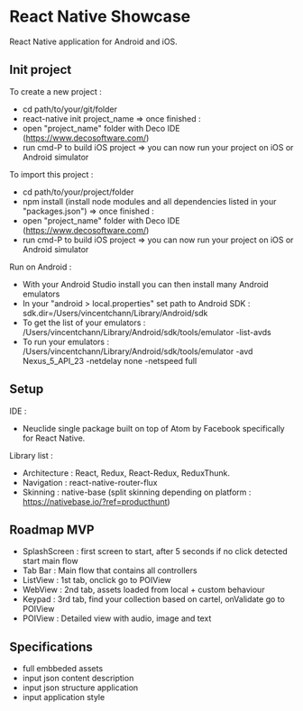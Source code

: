 # React Native Showcase

React Native application for Android and iOS.

## Init project

To create a new project :
- cd path/to/your/git/folder
- react-native init project_name
=> once finished :
- open "project_name" folder with Deco IDE (https://www.decosoftware.com/)
- run cmd-P to build iOS project
=> you can now run your project on iOS or Android simulator

To import this project : 
- cd path/to/your/project/folder
- npm install (install node modules and all dependencies listed in your "packages.json")
=> once finished :
- open "project_name" folder with Deco IDE (https://www.decosoftware.com/)
- run cmd-P to build iOS project
=> you can now run your project on iOS or Android simulator

Run on Android :
- With your Android Studio install you can then install many Android emulators
- In your "android > local.properties" set path to Android SDK : sdk.dir=/Users/vincentchann/Library/Android/sdk
- To get the list of your emulators : /Users/vincentchann/Library/Android/sdk/tools/emulator -list-avds
- To run your emulators : /Users/vincentchann/Library/Android/sdk/tools/emulator -avd Nexus_5_API_23 -netdelay none -netspeed full

## Setup

IDE :
- Neuclide single package built on top of Atom by Facebook specifically for React Native.

Library list : 
- Architecture : React, Redux, React-Redux, ReduxThunk.
- Navigation : react-native-router-flux
- Skinning : native-base (split skinning depending on platform : https://nativebase.io/?ref=producthunt)

## Roadmap MVP

- SplashScreen : first screen to start, after 5 seconds if no click detected start main flow
- Tab Bar : Main flow that contains all controllers
- ListView : 1st tab, onclick go to POIView
- WebView : 2nd tab, assets loaded from local + custom behaviour
- Keypad : 3rd tab, find your collection based on cartel, onValidate go to POIView
- POIView : Detailed view with audio, image and text

## Specifications

- full embbeded assets
- input json content description
- input json structure application
- input application style
